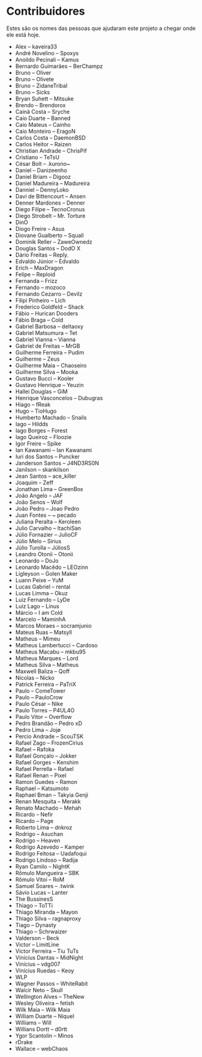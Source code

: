 # Contribuidores
Estes são os nomes das pessoas que ajudaram este projeto a chegar onde ele está hoje.

- Alex – kaveira33
- André Novelino – Spoxys
- Anoildo Pecinali – Kamus
- Bernardo Guimarães – BerChampz
- Bruno – Oliver
- Bruno – Olivete
- Bruno – ZidaneTribal
- Bruno – Sicks
- Bryan Suhett – Mitsuke
- Brendo – Brendorox
- Cainã Costa – Sryche
- Caio Duarte – Banned
- Caio Mateus – Cainho
- Caio Monteiro – EragoN
- Carlos Costa – DaemonBSD
- Carlos Heitor – Raizen
- Christian Andrade – ChrisPif
- Cristiano – TeTsU
- César Bolt – .kurono~
- Daniel – Danizeenho
- Daniel Briam – Digooz
- Daniel Madureira – Madureira
- Danniel – DennyLoko
- Davi de Bittencourt – Ansen
- Denner Mardones – Denner
- Diego Filipe – TecnoCronus
- Diego Strobelt – Mr. Torture
- DinO
- Diogo Freire – Asus
- Diovane Gualberto – Squall
- Dominik Reller – ZaweOwnedz
- Douglas Santos – DodO X
- Dário Freitas – Reply.
- Edvaldo Júnior – Edvaldo
- Erich – MaxDragon
- Felipe – Reploid
- Fernanda – Frizz
- Fernando – mozoco
- Fernando Cezarro – Devilz
- Filipi Pinheiro – Lich
- Frederico Goldfeld – Shack
- Fábio – Hurican Dooders
- Fábio Braga – Cold
- Gabriel Barbosa – deltaoxy
- Gabriel Matsumura – Tet
- Gabriel Vianna – Vianna
- Gabriel de Freitas – MrGB
- Guilherme Ferreira – Pudim
- Guilherme – Zeus
- Guilherme Maia – Chaoseiro
- Guilherme Silva – Mooka
- Gustavo Bucci – Kooler
- Gustavo Henrique – Yeuzin
- Hallei Douglas – GiM
- Henrique Vasconcelos – Dubugras
- Hiago – fReak
- Hugo – TioHugo
- Humberto Machado – Snails
- Iago – Hildds
- Iago Borges – Forest
- Iago Queiroz – Floozie
- Igor Freire – Spike
- Ian Kawanami – Ian Kawanami
- Iuri dos Santos – Puncker
- Janderson Santos – J4ND3RS0N
- Janilson – skankilson
- Jean Santos – ace_killer
- Joaquim – Zeff
- Jonathan Lima – GreenBox
- João Angelo – JAF
- João Senos – Wolf
- João Pedro – Joao Pedro
- Juan Fontes – ~ pecado
- Juliana Peralta – Keroleen
- Julio Carvalho – ItachiSan
- Júlio Fornazier – JulioCF
- Júlio Melo – Sirius
- Júlio Turolla – JúliosS
- Leandro Otonii – Otonii
- Leonardo – DoJo
- Leonardo Macêdo – LEOzinn
- Ligleyson – Golen Maker
- Luann Peixe – YuM
- Lucas Gabriel – rental
- Lucas Limma – Okuz
- Luiz Fernando – LyDe
- Luiz Lago – Linus
- Márcio – I am Cold
- Marcelo – MaminhA
- Marcos Moraes – socramjunio
- Mateus Ruas – Matsyll
- Matheus – Mimeu
- Matheus Lambertucci – Cardoso
- Matheus Macabu – mkbu95
- Matheus Marques – Lord
- Matheus Silva – Matheus
- Maxwell Baliza – Qoff
- Nícolas – Nicko
- Patrick Ferreira – PaTriX
- Paulo – ComeTower
- Paulo – PauloCrow
- Paulo César – Nike
- Paulo Torres – P4UL4O
- Paulo Vitor – Overflow
- Pedro Brandão – Pedro xD
- Pedro Lima – Jojø
- Percio Andrade – ScouTSK
- Rafael Zago – FrozenCirius
- Rafael – Rafoka
- Rafael Gonçalo – Jokker
- Rafael Gorges – Kenshim
- Rafael Perrella – Rafael
- Rafael Renan – Pixel
- Ramon Guedes – Ramon
- Raphael – Katsumoto
- Raphael Bman – Takyia Genji
- Renan Mesquita – Merakk
- Renato Machado – Mehah
- Ricardo – Nefir
- Ricardo – Page
- Roberto Lima – dnkroz
- Rodrigo – Asuchan
- Rodrigo – Heaven
- Rodrigo Azevedo – Kamper
- Rodrigo Feitosa – Uadafoqui
- Rodrigo Lindoso – Radija
- Ryan Camilo – NightK
- Rômulo Mangueira – SBK
- Rômulo Vitoi – RoM
- Samuel Soares – .twink
- Sávio Lucas – Lanter
- The BussinesS
- Thiago – ToTTi
- Thiago Miranda – Mayon
- Thiago Silva – ragnaproxy
- Tiago – Dynasty
- Thiago – Schrwaizer
- Valderson – Beck
- Victor – LimitLine
- Victor Ferreira – Tiu TuTs
- Vinícius Dantas – MidNight
- Vinícius – vdg007
- Vinícius Ruedas – Keoy
- WLP
- Wagner Passos – WhiteRabit
- Walcir Neto – Skull
- Wellington Alves – TheNew
- Wesley Oliveira – fetish
- Wilk Maia – Wilk Maia
- William Duarte – Níquel
- Williams – Will
- Willians Dortt – d0rtt
- Ygor Scantolin – Minos
- rDrake
- Wallace – webChaos
